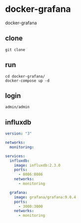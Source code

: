 # docker-grafana
docker-grafana

## clone

```
git clone 
```

## run

```
cd docker-grafana/
docker-compose up -d
```

## login

```
admin/admin
```

## influxdb

```yml
version: "3"

networks:
  monitoring:

services:
  influxdb:
    image: influxdb:2.3.0
    ports:
      - 8086:8086
    networks:
      - monitoring

  grafana:
    image: grafana/grafana:9.0.4
    ports:
      - 3000:3000
    networks:
      - monitoring
```

